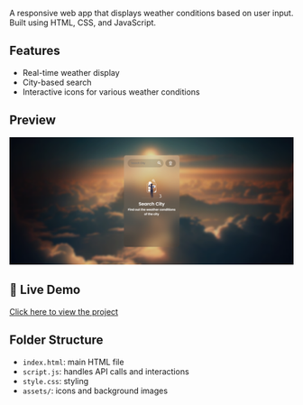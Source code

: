 
A responsive web app that displays weather conditions based on user input. Built using HTML, CSS, and JavaScript.

## Features
- Real-time weather display
- City-based search
- Interactive icons for various weather conditions

## Preview
![screenshot](assets/message/Preview.png)

## 🔗 Live Demo  
[Click here to view the project]([https://yourusername.github.io/your-repo-name/](https://abdelrahmanharidyy.github.io/Weather-App/))

## Folder Structure
- `index.html`: main HTML file
- `script.js`: handles API calls and interactions
- `style.css`: styling
- `assets/`: icons and background images
